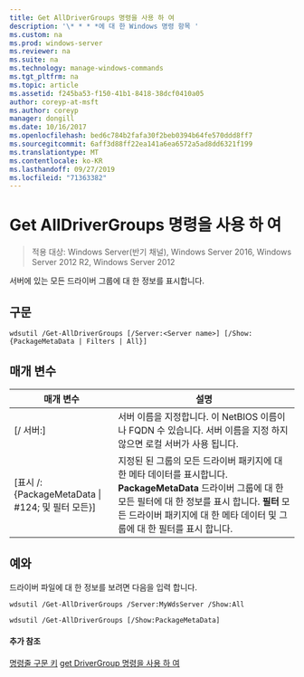```yaml
---
title: Get AllDriverGroups 명령을 사용 하 여
description: '\* * * *에 대 한 Windows 명령 항목 '
ms.custom: na
ms.prod: windows-server
ms.reviewer: na
ms.suite: na
ms.technology: manage-windows-commands
ms.tgt_pltfrm: na
ms.topic: article
ms.assetid: f245ba53-f150-41b1-8418-38dcf0410a05
author: coreyp-at-msft
ms.author: coreyp
manager: dongill
ms.date: 10/16/2017
ms.openlocfilehash: bed6c784b2fafa30f2beb0394b64fe570ddd8ff7
ms.sourcegitcommit: 6aff3d88ff22ea141a6ea6572a5ad8dd6321f199
ms.translationtype: MT
ms.contentlocale: ko-KR
ms.lasthandoff: 09/27/2019
ms.locfileid: "71363382"
---
```

# <a name="using-the-get-alldrivergroups-command"></a>Get AllDriverGroups 명령을 사용 하 여

>적용 대상: Windows Server(반기 채널), Windows Server 2016, Windows Server 2012 R2, Windows Server 2012

서버에 있는 모든 드라이버 그룹에 대 한 정보를 표시합니다.
## <a name="syntax"></a>구문
```
wdsutil /Get-AllDriverGroups [/Server:<Server name>] [/Show:{PackageMetaData | Filters | All}]
```
## <a name="parameters"></a>매개 변수
|매개 변수|설명|
|-------|--------|
|[/ 서버:<Server name>]|서버 이름을 지정합니다. 이 NetBIOS 이름이 나 FQDN 수 있습니다. 서버 이름을 지정 하지 않으면 로컬 서버가 사용 됩니다.|
|[표시 /: {PackageMetaData &#124; #124; 및 필터 모든}]|지정된 된 그룹의 모든 드라이버 패키지에 대 한 메타 데이터를 표시합니다. **PackageMetaData** 드라이버 그룹에 대 한 모든 필터에 대 한 정보를 표시 합니다. **필터** 모든 드라이버 패키지에 대 한 메타 데이터 및 그룹에 대 한 필터를 표시 합니다.|
## <a name="BKMK_examples"></a>예와
드라이버 파일에 대 한 정보를 보려면 다음을 입력 합니다.
```
wdsutil /Get-AllDriverGroups /Server:MyWdsServer /Show:All
```
```
wdsutil /Get-AllDriverGroups [/Show:PackageMetaData]
```
#### <a name="additional-references"></a>추가 참조
[명령줄 구문 키](command-line-syntax-key.md)
[get DriverGroup 명령을 사용 하 여](using-the-get-drivergroup-command.md)
